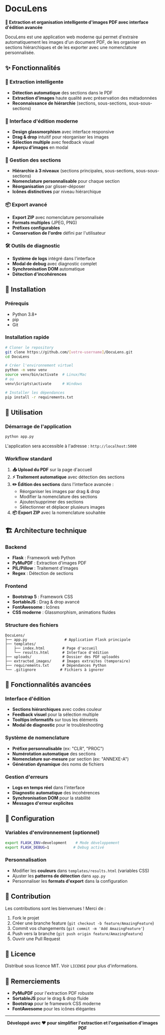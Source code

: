 # DocuLens

**📄 Extraction et organisation intelligente d'images PDF avec interface d'édition avancée**

DocuLens est une application web moderne qui permet d'extraire automatiquement les images d'un document PDF, de les organiser en sections hiérarchiques et de les exporter avec une nomenclature personnalisée.

## ✨ Fonctionnalités

### 🎯 Extraction intelligente
- **Détection automatique** des sections dans le PDF
- **Extraction d'images** haute qualité avec préservation des métadonnées
- **Reconnaissance de hiérarchie** (sections, sous-sections, sous-sous-sections)

### 🎨 Interface d'édition moderne
- **Design glassmorphism** avec interface responsive
- **Drag & drop** intuitif pour réorganiser les images
- **Sélection multiple** avec feedback visuel
- **Aperçu d'images** en modal

### 📂 Gestion des sections
- **Hiérarchie à 3 niveaux** (sections principales, sous-sections, sous-sous-sections)
- **Nomenclature personnalisable** pour chaque section
- **Réorganisation** par glisser-déposer
- **Icônes distinctives** par niveau hiérarchique

### 📦 Export avancé
- **Export ZIP** avec nomenclature personnalisée
- **Formats multiples** (JPEG, PNG)
- **Préfixes configurables**
- **Conservation de l'ordre** défini par l'utilisateur

### 🛠️ Outils de diagnostic
- **Système de logs** intégré dans l'interface
- **Modal de debug** avec diagnostic complet
- **Synchronisation DOM** automatique
- **Détection d'incohérences**

## 🚀 Installation

### Prérequis
- Python 3.8+
- pip
- Git

### Installation rapide

```bash
# Cloner le repository
git clone https://github.com/[votre-username]/DocuLens.git
cd DocuLens

# Créer l'environnement virtuel
python -m venv venv
source venv/bin/activate  # Linux/Mac
# ou
venv\Scripts\activate     # Windows

# Installer les dépendances
pip install -r requirements.txt
```

## 🏃 Utilisation

### Démarrage de l'application

```bash
python app.py
```

L'application sera accessible à l'adresse : `http://localhost:5000`

### Workflow standard

1. **📤 Upload du PDF** sur la page d'accueil
2. **⚡ Traitement automatique** avec détection des sections
3. **✏️ Édition des sections** dans l'interface avancée :
   - Réorganiser les images par drag & drop
   - Modifier la nomenclature des sections
   - Ajouter/supprimer des sections
   - Sélectionner et déplacer plusieurs images
4. **📦 Export ZIP** avec la nomenclature souhaitée

## 🏗️ Architecture technique

### Backend
- **Flask** : Framework web Python
- **PyMuPDF** : Extraction d'images PDF
- **PIL/Pillow** : Traitement d'images
- **Regex** : Détection de sections

### Frontend
- **Bootstrap 5** : Framework CSS
- **SortableJS** : Drag & drop avancé
- **FontAwesome** : Icônes
- **CSS moderne** : Glassmorphism, animations fluides

### Structure des fichiers

```
DocuLens/
├── app.py                 # Application Flask principale
├── templates/
│   ├── index.html        # Page d'accueil
│   └── results.html      # Interface d'édition
├── uploads/              # Dossier des PDF uploadés
├── extracted_images/     # Images extraites (temporaire)
├── requirements.txt      # Dépendances Python
└── .gitignore           # Fichiers à ignorer
```

## 🎨 Fonctionnalités avancées

### Interface d'édition
- **Sections hiérarchiques** avec codes couleur
- **Feedback visuel** pour la sélection multiple
- **Tooltips informatifs** sur tous les éléments
- **Modal de diagnostic** pour le troubleshooting

### Système de nomenclature
- **Préfixe personnalisable** (ex: "CLR", "PROC")
- **Numérotation automatique** des sections
- **Nomenclature sur-mesure** par section (ex: "ANNEXE-A")
- **Génération dynamique** des noms de fichiers

### Gestion d'erreurs
- **Logs en temps réel** dans l'interface
- **Diagnostic automatique** des incohérences
- **Synchronisation DOM** pour la stabilité
- **Messages d'erreur explicites**

## 🔧 Configuration

### Variables d'environnement (optionnel)
```bash
export FLASK_ENV=development    # Mode développement
export FLASK_DEBUG=1           # Debug activé
```

### Personnalisation
- Modifier les **couleurs** dans `templates/results.html` (variables CSS)
- Ajuster les **patterns de détection** dans `app.py`
- Personnaliser les **formats d'export** dans la configuration

## 🤝 Contribution

Les contributions sont les bienvenues ! Merci de :

1. Fork le projet
2. Créer une branche feature (`git checkout -b feature/AmazingFeature`)
3. Commit vos changements (`git commit -m 'Add AmazingFeature'`)
4. Push vers la branche (`git push origin feature/AmazingFeature`)
5. Ouvrir une Pull Request

## 📄 Licence

Distribué sous licence MIT. Voir `LICENSE` pour plus d'informations.

## 🙏 Remerciements

- **PyMuPDF** pour l'extraction PDF robuste
- **SortableJS** pour le drag & drop fluide
- **Bootstrap** pour le framework CSS moderne
- **FontAwesome** pour les icônes élégantes

---

<div align="center">
  <strong>Développé avec ❤️ pour simplifier l'extraction et l'organisation d'images PDF</strong>
</div> 